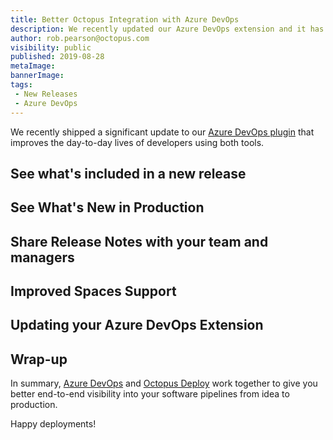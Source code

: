 ```yaml
---
title: Better Octopus Integration with Azure DevOps
description: We recently updated our Azure DevOps extension and it has some great new features that can improve your delivery pipeline.
author: rob.pearson@octopus.com
visibility: public
published: 2019-08-28
metaImage: 
bannerImage: 
tags:
 - New Releases
 - Azure DevOps
---
```


We recently shipped a significant update to our [Azure DevOps plugin](https://marketplace.visualstudio.com/items?itemName=octopusdeploy.octopus-deploy-build-release-tasks) that improves the day-to-day lives of developers using both tools.



## See what's included in a new release



## See What's New in Production



## Share Release Notes with your team and managers



## Improved Spaces Support



## Updating your Azure DevOps Extension



## Wrap-up

In summary, [Azure DevOps](https://dev.azure.com) and [Octopus Deploy](https://octopus.com) work together to give you better end-to-end visibility into your software pipelines from idea to production.

Happy deployments!
